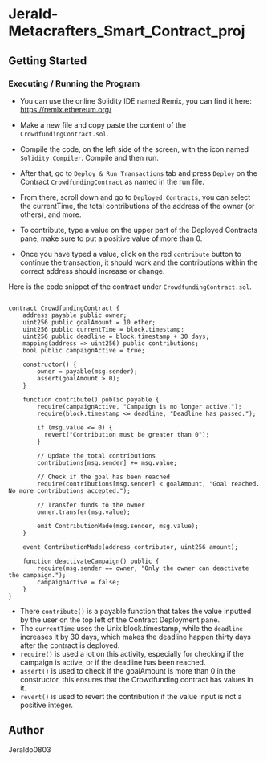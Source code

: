 # Jerald-Metacrafters_Smart_Contract_proj

## Getting Started
### Executing / Running the Program
- You can use the online Solidity IDE named Remix, you can find it here: https://remix.ethereum.org/
- Make a new file and copy paste the content of the `CrowdfundingContract.sol`.

- Compile the code, on the left side of the screen, with the icon named `Solidity Compiler`. Compile and then run.
- After that, go to `Deploy & Run Transactions` tab and press `Deploy` on the Contract `CrowdfundingContract` as named in the run file.
- From there, scroll down and go to `Deployed Contracts`, you can select the currentTime, the total contributions of the address of the owner (or others), and more.
- To contribute, type a value on the upper part of the Deployed Contracts pane, make sure to put a positive value of more than 0.
- Once you have typed a value, click on the red `contribute` button to continue the transaction, it should work and the contributions within the correct address should increase or change.

Here is the code snippet of the contract under `CrowdfundingContract.sol`.
```

contract CrowdfundingContract {
    address payable public owner;
    uint256 public goalAmount = 10 ether;
    uint256 public currentTime = block.timestamp;
    uint256 public deadline = block.timestamp + 30 days;
    mapping(address => uint256) public contributions;
    bool public campaignActive = true;

    constructor() {
        owner = payable(msg.sender);
        assert(goalAmount > 0);
    }

    function contribute() public payable {
        require(campaignActive, "Campaign is no longer active.");
        require(block.timestamp <= deadline, "Deadline has passed.");

        if (msg.value <= 0) {
          revert("Contribution must be greater than 0");
        }

        // Update the total contributions
        contributions[msg.sender] += msg.value;

        // Check if the goal has been reached
        require(contributions[msg.sender] < goalAmount, "Goal reached. No more contributions accepted.");

        // Transfer funds to the owner
        owner.transfer(msg.value);

        emit ContributionMade(msg.sender, msg.value);
    }

    event ContributionMade(address contributor, uint256 amount);

    function deactivateCampaign() public {
        require(msg.sender == owner, "Only the owner can deactivate the campaign.");
        campaignActive = false;
    }
}

```
- There `contribute()` is a payable function that takes the value inputted by the user on the top left of the Contract Deployment pane.
- The `currentTime` uses the Unix block.timestamp, while the `deadline` increases it by 30 days, which makes the deadline happen thirty days after the contract is deployed.
- `require()` is used a lot on this activity, especially for checking if the campaign is active, or if the deadline has been reached.
- `assert()` is used to check if the goalAmount is more than 0 in the constructor, this ensures that the Crowdfunding contract has values in it.
- `revert()` is used to revert the contribution if the value input is not a positive integer.

## Author
Jeraldo0803
